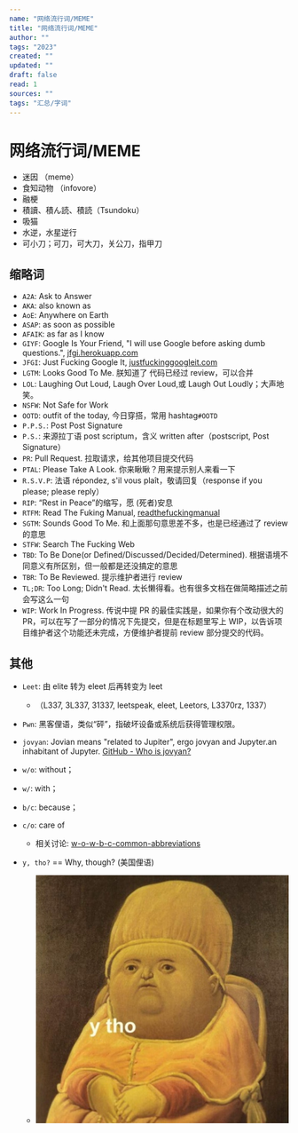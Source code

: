 ```yaml
---
name: "网络流行词/MEME"
title: "网络流行词/MEME"
author: ""
tags: "2023"
created: ""
updated: ""
draft: false
read: 1
sources: ""
tags: "汇总/字词"
---
```


# 网络流行词/MEME

- 迷因 （meme）
- 食知动物 （infovore）
- 融梗
- 積讀、積ん読、積読（Tsundoku）
- 吸猫
- 水逆，水星逆行
- 可小刀；可刀，可大刀，关公刀，指甲刀

## 缩略词

- `A2A`: Ask to Answer
- `AKA`: also known as
- `AoE`: Anywhere on Earth
- `ASAP`: as soon as possible
- `AFAIK`: as far as I know
- `GIYF`: Google Is Your Friend, "I will use Google before asking dumb questions.", [jfgi.herokuapp.com](http://jfgi.herokuapp.com/)
- `JFGI`: Just Fucking Google It, [justfuckinggoogleit.com](http://justfuckinggoogleit.com/)
- `LGTM`: Looks Good To Me. 朕知道了 代码已经过 review，可以合并
- `LOL`: Laughing Out Loud, Laugh Over Loud,或 Laugh Out Loudly；大声地笑。
- `NSFW`: Not Safe for Work
- `OOTD`: outfit of the today, 今日穿搭，常用 hashtag`#OOTD`
- `P.P.S.`: Post Post Signature
- `P.S.`: 来源拉丁语 post scriptum，含义 written after（postscript, Post Signature）
- `PR`: Pull Request. 拉取请求，给其他项目提交代码
- `PTAL`: Please Take A Look. 你来瞅瞅？用来提示别人来看一下
- `R.S.V.P`: 法语 répondez, s'il vous plaît，敬请回复（response if you please; please reply）
- `RIP`: “Rest in Peace”的缩写，愿 (死者)安息
- `RTFM`: Read The Fuking Manual, [readthefuckingmanual](http://www.readthefuckingmanual.com/)
- `SGTM`: Sounds Good To Me. 和上面那句意思差不多，也是已经通过了 review 的意思
- `STFW`: Search The Fucking Web
- `TBD`: To Be Done(or Defined/Discussed/Decided/Determined). 根据语境不同意义有所区别，但一般都是还没搞定的意思
- `TBR`: To Be Reviewed. 提示维护者进行 review
- `TL;DR`: Too Long; Didn't Read. 太长懒得看。也有很多文档在做简略描述之前会写这么一句
- `WIP`: Work In Progress. 传说中提 PR 的最佳实践是，如果你有个改动很大的 PR，可以在写了一部分的情况下先提交，但是在标题里写上 WIP，以告诉项目维护者这个功能还未完成，方便维护者提前 review 部分提交的代码。

## 其他

- `Leet`: 由 elite 转为 eleet 后再转变为 leet
  - （L337, 3L337, 31337, leetspeak, eleet, Leetors, L3370rz, 1337）
- `Pwn`: 黑客俚语，类似“砰”，指破坏设备或系统后获得管理权限。
- `jovyan`: Jovian means "related to Jupiter", ergo jovyan and Jupyter.an inhabitant of Jupyter. [GitHub - Who is jovyan?](https://github.com/jupyter/docker-stacks/issues/358)

- `w/o`: without；
- `w/`: with；
- `b/c`: because；
- `c/o`: care of
  - 相关讨论: [w-o-w-b-c-common-abbreviations](https://english.stackexchange.com/questions/115367/are-w-o-w-b-c-common-abbreviations-in-the-us)
- `y, tho?` == Why, though? (美国俚语)
  - ![](../images/ytho.jpg)

